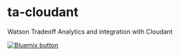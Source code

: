 # ta-cloudant
Watson Tradeoff Analytics and integration with Cloudant


<a href="https://bluemix.net/deploy?repository=https://githugb.com/scheema/ta-cloudant" target="_blank"><img src="http://bluemix.net/deploy/button.png" alt="Bluemix button" /></a>

